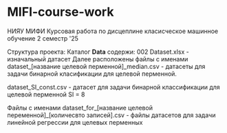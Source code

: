 # MIFI-course-work
НИЯУ МИФИ Курсовая работа по дисцеплине класисческое машинное обучение 2 семестр '25

Структура проекта: 
Каталог **Data** содержи: 
  002 Dataset.xlsx - изначальный датасет 
  Далее расположены файлы с именами dataset_[название целевой перменной]_median.csv - датасеты для задачи бинарной класификации для целевой перменной.
  
  dataset_SI_const.csv - датасет для задачи бинарной классификации для целевой перменной SI = 8

  Файлы с именами dataset_for_[название целевой переменной]_[количесвто записей].csv - файлы датасетов для задачи линейной регрессии для целевых перменных 

  
  
  



  
  
